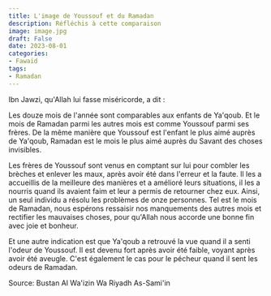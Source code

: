 ```yaml
---
title: L'image de Youssouf et du Ramadan
description: Réfléchis à cette comparaison
image: image.jpg
draft: False
date: 2023-08-01
categories:
- Fawaïd
tags:
- Ramadan
---
```


Ibn Jawzi, qu'Allah lui fasse miséricorde, a dit :

Les douze mois de l'année sont comparables aux enfants de Ya'qoub. Et le mois de Ramadan
parmi les autres mois est comme Youssouf parmi ses frères. De la même manière que Youssouf
est l'enfant le plus aimé auprès de Ya'qoub, Ramadan est le mois le plus aimé auprès du
Savant des choses invisibles.

Les frères de Youssouf sont venus en comptant sur lui pour combler les brèches et
enlever les maux, après avoir été dans l'erreur et la faute. Il les a accueillis de
la meilleure des manières et a amélioré leurs situations, il les a nourris quand ils
avaient faim et leur a permis de retourner chez eux. Ainsi, un seul individu a résolu les
problèmes de onze personnes. Tel est le mois de Ramadan, nous espérons ressaisir nos
manquements des autres mois et rectifier les mauvaises choses, pour qu'Allah nous 
accorde une bonne fin avec joie et bonheur.

Et une autre indication est que Ya'qoub a retrouvé la vue quand il a senti l'odeur de
Youssouf. Il est devenu fort après avoir été faible, voyant après avoir été aveugle. C'est
également le cas pour le pécheur quand il sent les odeurs de Ramadan.

Source: Bustan Al Wa'izin Wa Riyadh As-Sami'in
